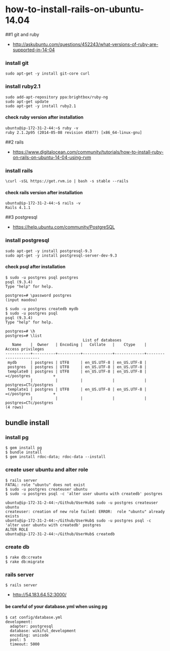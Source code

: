 
# how-to-install-rails-on-ubuntu-14.04

##1 git and ruby
* http://askubuntu.com/questions/452243/what-versions-of-ruby-are-supported-in-14-04

### install git
    sudo apt-get -y install git-core curl
    
### install ruby2.1
    sudo add-apt-repository ppa:brightbox/ruby-ng
    sudo apt-get update
    sudo apt-get -y install ruby2.1

#### check ruby version after installation
    ubuntu@ip-172-31-2-44:~$ ruby -v
    ruby 2.1.2p95 (2014-05-08 revision 45877) [x86_64-linux-gnu]
  
##2 rails

* https://www.digitalocean.com/community/tutorials/how-to-install-ruby-on-rails-on-ubuntu-14-04-using-rvm

### install rails
    \curl -sSL https://get.rvm.io | bash -s stable --rails

#### check rails version after installation
    ubuntu@ip-172-31-2-44:~$ rails -v
    Rails 4.1.1

##3 postgresql

* https://help.ubuntu.com/community/PostgreSQL

### install postgresql
    sudo apt-get -y install postgresql-9.3
    sudo apt-get -y install postgresql-server-dev-9.3 
     
#### check psql after installation
    $ sudo -u postgres psql postgres
    psql (9.3.4)
    Type "help" for help.
    
    postgres=# \password postgres
    (input maodou)
    
    $ sudo -u postgres createdb mydb
    $ sudo -u postgres psql
    psql (9.3.4)
    Type "help" for help.
    
    postgres=# \h
    postgres=# \list
                                      List of databases
       Name    |  Owner   | Encoding |   Collate   |    Ctype    |   Access privileges   
    -----------+----------+----------+-------------+-------------+-----------------------
     mydb      | postgres | UTF8     | en_US.UTF-8 | en_US.UTF-8 | 
     postgres  | postgres | UTF8     | en_US.UTF-8 | en_US.UTF-8 | 
     template0 | postgres | UTF8     | en_US.UTF-8 | en_US.UTF-8 | =c/postgres          +
               |          |          |             |             | postgres=CTc/postgres
     template1 | postgres | UTF8     | en_US.UTF-8 | en_US.UTF-8 | =c/postgres          +
               |          |          |             |             | postgres=CTc/postgres
    (4 rows)
    
## bundle install

### install pg
    $ gem install pg 
    $ bundle install
    $ gem install rdoc-data; rdoc-data --install
    
### create user ubuntu and alter role
    $ rails server
    FATAL: role "ubuntu" does not exist
    $ sudo -u postgres createuser ubuntu
    $ sudo -u postgres psql -c 'alter user ubuntu with createdb' postgres
    
    ubuntu@ip-172-31-2-44:~/Github/UserHub$ sudo -u postgres createuser ubuntu
    createuser: creation of new role failed: ERROR:  role "ubuntu" already exists
    ubuntu@ip-172-31-2-44:~/Github/UserHub$ sudo -u postgres psql -c 'alter user ubuntu with createdb' postgres
    ALTER ROLE
    ubuntu@ip-172-31-2-44:~/Github/UserHub$ createdb
    
### create db
    $ rake db:create
    $ rake db:migrate

### rails server
    $ rails server
   
* http://54.183.64.52:3000/
    
#### be careful of your database.yml when using pg
    $ cat config/database.yml 
    development:
      adapter: postgresql
      database: wikiful_development
      encoding: unicode
      pool: 5
      timeout: 5000

